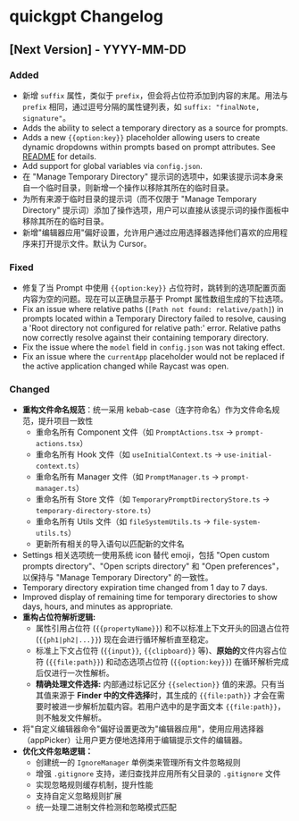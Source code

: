 # quickgpt Changelog

## [Next Version] - YYYY-MM-DD

### Added

- 新增 `suffix` 属性，类似于 `prefix`，但会将占位符添加到内容的末尾。用法与 `prefix` 相同，通过逗号分隔的属性键列表，如 `suffix: "finalNote, signature"`。
- Adds the ability to select a temporary directory as a source for prompts.
- Adds a new `{{option:key}}` placeholder allowing users to create dynamic dropdowns within prompts based on prompt attributes. See [README](https://github.com/your-repo/quickgpt-raycast#dynamic-options-placeholder-optionkey) for details.
- Add support for global variables via `config.json`.
- 在 "Manage Temporary Directory" 提示词的选项中，如果该提示词本身来自一个临时目录，则新增一个操作以移除其所在的临时目录。
- 为所有来源于临时目录的提示词（而不仅限于 "Manage Temporary Directory" 提示词）添加了操作选项，用户可以直接从该提示词的操作面板中移除其所在的临时目录。
- 新增"编辑器应用"偏好设置，允许用户通过应用选择器选择他们喜欢的应用程序来打开提示文件。默认为 Cursor。

### Fixed

- 修复了当 Prompt 中使用 `{{option:key}}` 占位符时，跳转到的选项配置页面内容为空的问题。现在可以正确显示基于 Prompt 属性数组生成的下拉选项。
- Fix an issue where relative paths (`[Path not found: relative/path]`) in prompts located within a Temporary Directory failed to resolve, causing a 'Root directory not configured for relative path:' error. Relative paths now correctly resolve against their containing temporary directory.
- Fix the issue where the `model` field in `config.json` was not taking effect.
- Fix an issue where the `currentApp` placeholder would not be replaced if the active application changed while Raycast was open.

### Changed

- **重构文件命名规范**：统一采用 kebab-case（连字符命名）作为文件命名规范，提升项目一致性
  - 重命名所有 Component 文件（如 `PromptActions.tsx` → `prompt-actions.tsx`）
  - 重命名所有 Hook 文件（如 `useInitialContext.ts` → `use-initial-context.ts`）
  - 重命名所有 Manager 文件（如 `PromptManager.ts` → `prompt-manager.ts`）
  - 重命名所有 Store 文件（如 `TemporaryPromptDirectoryStore.ts` → `temporary-directory-store.ts`）
  - 重命名所有 Utils 文件（如 `fileSystemUtils.ts` → `file-system-utils.ts`）
  - 更新所有相关的导入语句以匹配新的文件名
- Settings 相关选项统一使用系统 icon 替代 emoji，包括 "Open custom prompts directory"、"Open scripts directory" 和 "Open preferences"，以保持与 "Manage Temporary Directory" 的一致性。
- Temporary directory expiration time changed from 1 day to 7 days.
- Improved display of remaining time for temporary directories to show days, hours, and minutes as appropriate.
- **重构占位符解析逻辑:**
  - 属性引用占位符 (`{{propertyName}}`) 和不以标准上下文开头的回退占位符 (`{{ph1|ph2|...}}`) 现在会进行循环解析直至稳定。
  - 标准上下文占位符 (`{{input}}`, `{{clipboard}}` 等)、**原始的**文件内容占位符 (`{{file:path}}`) 和动态选项占位符 (`{{option:key}}`) 在循环解析完成后仅进行一次性解析。
  - **精确处理文件选择:** 内部通过标记区分 `{{selection}}` 值的来源。只有当其值来源于 **Finder 中的文件选择**时，其生成的 `{{file:path}}` 才会在需要时被进一步解析加载内容。若用户选中的是字面文本 `{{file:path}}`，则不触发文件解析。
- 将"自定义编辑器命令"偏好设置更改为"编辑器应用"，使用应用选择器（appPicker）让用户更方便地选择用于编辑提示文件的编辑器。
- **优化文件忽略逻辑：**
  - 创建统一的 `IgnoreManager` 单例类来管理所有文件忽略规则
  - 增强 `.gitignore` 支持，递归查找并应用所有父目录的 `.gitignore` 文件
  - 实现忽略规则缓存机制，提升性能
  - 支持自定义忽略规则扩展
  - 统一处理二进制文件检测和忽略模式匹配
